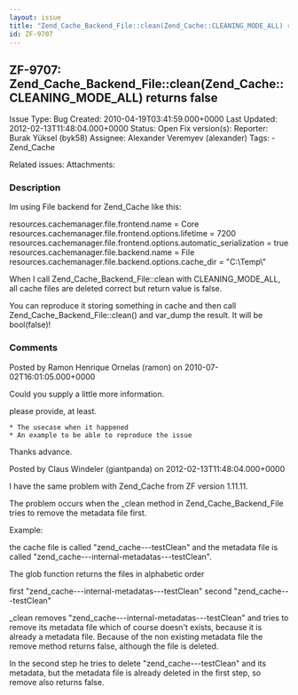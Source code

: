 ```yaml
---
layout: issue
title: "Zend_Cache_Backend_File::clean(Zend_Cache::CLEANING_MODE_ALL) returns false"
id: ZF-9707
---
```


ZF-9707: Zend\_Cache\_Backend\_File::clean(Zend\_Cache::CLEANING\_MODE\_ALL) returns false
------------------------------------------------------------------------------------------

 Issue Type: Bug Created: 2010-04-19T03:41:59.000+0000 Last Updated: 2012-02-13T11:48:04.000+0000 Status: Open Fix version(s): 
 Reporter:  Burak Yüksel (byk58)  Assignee:  Alexander Veremyev (alexander)  Tags: - Zend\_Cache
 
 Related issues: 
 Attachments: 
### Description

Im using File backend for Zend\_Cache like this:

resources.cachemanager.file.frontend.name = Core resources.cachemanager.file.frontend.options.lifetime = 7200 resources.cachemanager.file.frontend.options.automatic\_serialization = true resources.cachemanager.file.backend.name = File resources.cachemanager.file.backend.options.cache\_dir = "C:\\Temp\\"

When I call Zend\_Cache\_Backend\_File::clean with CLEANING\_MODE\_ALL, all cache files are deleted correct but return value is false.

You can reproduce it storing something in cache and then call Zend\_Cache\_Backend\_File::clean() and var\_dump the result. It will be bool(false)!

 

 

### Comments

Posted by Ramon Henrique Ornelas (ramon) on 2010-07-02T16:01:05.000+0000

Could you supply a little more information.

please provide, at least.

 
    * The usecase when it happened
    * An example to be able to reproduce the issue


Thanks advance.

 

 

Posted by Claus Windeler (giantpanda) on 2012-02-13T11:48:04.000+0000

I have the same problem with Zend\_Cache from ZF version 1.11.11.

The problem occurs when the \_clean method in Zend\_Cache\_Backend\_File tries to remove the metadata file first.

Example:

the cache file is called "zend\_cache---testClean" and the metadata file is called "zend\_cache---internal-metadatas---testClean".

The glob function returns the files in alphabetic order

first "zend\_cache---internal-metadatas---testClean" second "zend\_cache---testClean"

\_clean removes "zend\_cache---internal-metadatas---testClean" and tries to remove its metadata file which of course doesn't exists, because it is already a metadata file. Because of the non existing metadata file the remove method returns false, although the file is deleted.

In the second step he tries to delete "zend\_cache---testClean" and its metadata, but the metadata file is already deleted in the first step, so remove also returns false.

 

 